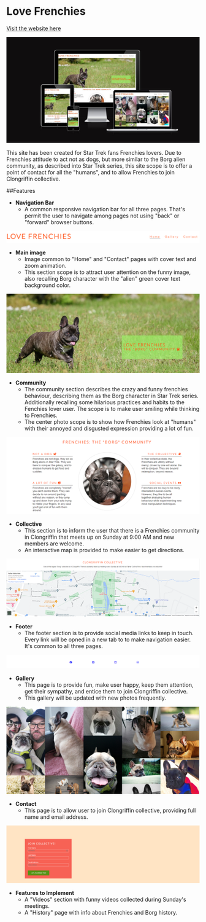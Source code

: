 
# Love Frenchies

[Visit the website here](https://b4yt1c0l.github.io/love-frenchies/index.html)

![Responsice Mockup](https://github.com/b4yt1c0l/love-frenchies/blob/main/docs/images/mockup_image.png)

This site has been created for Star Trek fans Frenchies lovers. Due to Frenchies attitude to act not as dogs, but more similar to the Borg alien community, as described into Star Trek series, this site scope is to offer a point of contact for all the "humans", and to allow Frenchies to join Clongriffin collective.

##Features

- __Navigation Bar__
    - A common responsive navigation bar for all three pages. That's permit the user to navigate among pages not using "back" or "forward" browser buttons.

![Nav](https://github.com/b4yt1c0l/love-frenchies/blob/main/docs/images/nav.png)

- __Main image__
    - Image common to "Home" and "Contact" pages with cover text and zoom animation.
    - This section scope is to attract user attention on the funny image, also recalling Borg character with the "alien" green cover text background color.

![Main Image](https://github.com/b4yt1c0l/love-frenchies/blob/main/docs/images/main_image.png)

- __Community__
    - The community section describes the crazy and funny frenchies behaviour, describing them as the Borg character in Star Trek series. Additionally recalling some hilarious practices and habits to the Fenchies lover user. The scope is to make user smiling while thinking to Frenchies.
    - The center photo scope is to show how Frenchies look at "humans" with their annoyed and disgusted expression providing a lot of fun.

![Community](https://github.com/b4yt1c0l/love-frenchies/blob/main/docs/images/community.png)

- __Collective__
    - This section is to inform the user that there is a Frenchies community in Clongriffin that meets up on Sunday at 9:00 AM and new members are welcome.
    - An interactive map is provided to make easier to get directions.

![Collective](https://github.com/b4yt1c0l/love-frenchies/blob/main/docs/images/collective_map.png)

- __Footer__
    - The footer section is to provide social media links to keep in touch. Every link will be opned in a new tab to to make navigation easier. It's common to all three pages.

![Footer](https://github.com/b4yt1c0l/love-frenchies/blob/main/docs/images/footer.png)

- __Gallery__
    - This page is to provide fun, make user happy, keep them attention, get their sympathy, and entice them to join Clongriffin collective.
    - This gallery will be updated with new photos frequently.

![Gallery](https://github.com/b4yt1c0l/love-frenchies/blob/main/docs/images/gallery.png)

- __Contact__
    - This page is to allow user to join Clongriffin collective, providing full name and email address.

![Contact](https://github.com/b4yt1c0l/love-frenchies/blob/main/docs/images/contact_form.png)

- __Features to Implement__
    - A "Videos" section with funny videos collected during Sunday's meetings.
    - A "History" page with info about Frenchies and Borg history.
